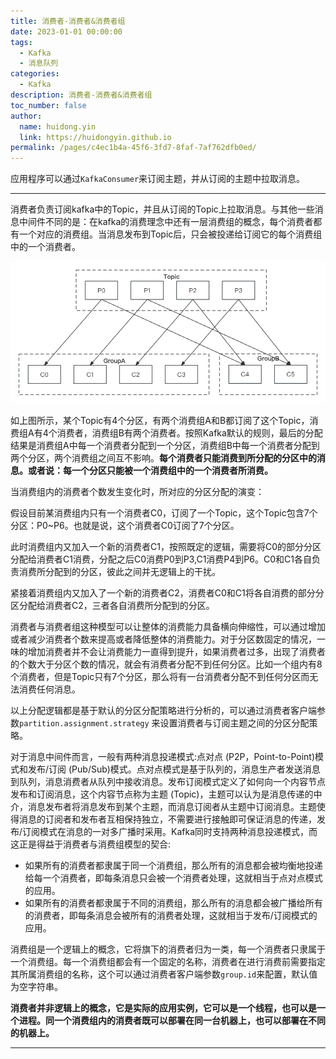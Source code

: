 ```yaml
---
title: 消费者-消费者&消费者组
date: 2023-01-01 00:00:00
tags:
  - Kafka
  - 消息队列
categories:
  - Kafka
description: 消费者-消费者&消费者组
toc_number: false
author:
  name: huidong.yin
  link: https://huidongyin.github.io
permalink: /pages/c4ec1b4a-45f6-3fd7-8faf-7af762dfb0ed/
---
```


应用程序可以通过`KafkaConsumer`来订阅主题，并从订阅的主题中拉取消息。

---

消费者负责订阅kafka中的Topic，并且从订阅的Topic上拉取消息。与其他一些消息中间件不同的是：在kafka的消费理念中还有一层消费组的概念，每个消费者都有一个对应的消费组。当消息发布到Topic后，只会被投递给订阅它的每个消费组中的一个消费者。

![](https://raw.githubusercontent.com/huidongyin/DrawingBed/main/kafka/202311041749594.png)

如上图所示，某个Topic有4个分区，有两个消费组A和B都订阅了这个Topic，消费组A有4个消费者，消费组B有两个消费者。按照Kafka默认的规则，最后的分配结果是消费组A中每一个消费者分配到一个分区，消费组B中每一个消费者分配到两个分区，两个消费组之间互不影响。**每个消费者只能消费到所分配的分区中的消息。或者说：每一个分区只能被一个消费组中的一个消费者所消费。**

当消费组内的消费者个数发生变化时，所对应的分区分配的演变：

假设目前某消费组内只有一个消费者C0，订阅了一个Topic，这个Topic包含7个分区：P0~P6。也就是说，这个消费者C0订阅了7个分区。

此时消费组内又加入一个新的消费者C1，按照既定的逻辑，需要将C0的部分分区分配给消费者C1消费，分配之后C0消费P0到P3,C1消费P4到P6。C0和C1各自负责消费所分配到的分区，彼此之间并无逻辑上的干扰。

紧接着消费组内又加入了一个新的消费者C2，消费者C0和C1将各自消费的部分分区分配给消费者C2，三者各自消费所分配到的分区。

消费者与消费者组这种模型可以让整体的消费能力具备横向伸缩性，可以通过增加或者减少消费者个数来提高或者降低整体的消费能力。对于分区数固定的情况，一味的增加消费者并不会让消费能力一直得到提升，如果消费者过多，出现了消费者的个数大于分区个数的情况，就会有消费者分配不到任何分区。比如一个组内有8个消费者，但是Topic只有7个分区，那么将有一台消费者分配不到任何分区而无法消费任何消息。

以上分配逻辑都是基于默认的分区分配策略进行分析的，可以通过消费者客户端参数`partition.assignment.strategy`
来设置消费者与订阅主题之间的分区分配策略。

对于消息中间件而言，一般有两种消息投递模式:点对点 (P2P，Point-to-Point)模式和发布/订阅 (Pub/Sub)模式。点对点模式是基于队列的，消息生产者发送消息到队列，消息消费者从队列中接收消息。发布订阅模式定义了如何向一个内容节点发布和订阅消息，这个内容节点称为主题 (Topic)，主题可以认为是消息传递的中介，消息发布者将消息发布到某个主题，而消息订阅者从主题中订阅消息。主题使得消息的订阅者和发布者互相保持独立，不需要进行接触即可保证消息的传递，发布/订阅模式在消息的一对多广播时采用。Kafka同时支持两种消息投递模式，而这正是得益于消费者与消费组模型的契合:

- 如果所有的消费者都隶属于同一个消费组，那么所有的消息都会被均衡地投递给每一个消费者，即每条消息只会被一个消费者处理，这就相当于点对点模式的应用。
- 如果所有的消费者都隶属于不同的消费组，那么所有的消息都会被广播给所有的消费者，即每条消息会被所有的消费者处理，这就相当于发布/订阅模式的应用。

消费组是一个逻辑上的概念，它将旗下的消费者归为一类，每一个消费者只隶属于一个消费组。每一个消费组都会有一个固定的名称，消费者在进行消费前需要指定其所属消费组的名称，这个可以通过消费者客户端参数`group.id`来配置，默认值为空字符串。

**消费者并非逻辑上的概念，它是实际的应用实例，它可以是一个线程，也可以是一个进程。同一个消费组内的消费者既可以部署在同一台机器上，也可以部署在不同的机器上。**

---
